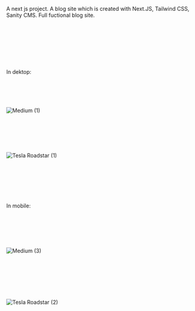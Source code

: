 A next js project. A blog site which is created with Next.JS, Tailwind CSS, Sanity CMS. Full fuctional blog site.
<br><br><br><br><br><br><br><br>


In dektop:
<br><br><br><br><br><br>
![Medium (1)](https://user-images.githubusercontent.com/77746252/163046625-2068d7ba-dd01-4e75-ba14-4a5a1454cfef.png)
<br><br><br><br><br><br><br>
![Tesla Roadstar (1)](https://user-images.githubusercontent.com/77746252/163046684-4c37c864-68d2-4323-8f60-057c8ab1dfa5.png)
<br><br><br><br><br><br>
<br>



In mobile:
<br><br><br><br><br><br><br>
![Medium (3)](https://user-images.githubusercontent.com/77746252/163047363-878bd6e4-d799-4ce6-9b4d-e715b7fffd2b.png)
<br><br><br><br><br><br><br><br>
![Tesla Roadstar (2)](https://user-images.githubusercontent.com/77746252/163047365-39658da8-46c6-465c-95cc-81655be5230b.png)
<br><br><br><br>
